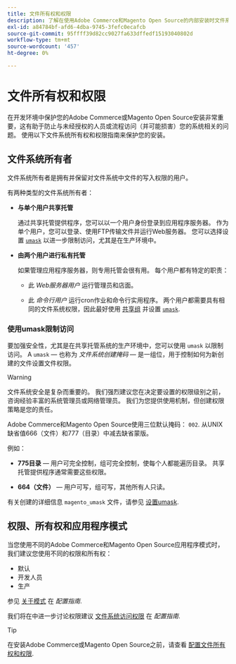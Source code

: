 ```yaml
---
title: 文件所有权和权限
description: 了解在使用Adobe Commerce和Magento Open Source的内部安装时文件系统权限的重要性。
exl-id: a84784bf-afd6-4dba-9745-3fefc0ecafcb
source-git-commit: 95ffff39d82cc9027fa633dffedf15193040802d
workflow-type: tm+mt
source-wordcount: '457'
ht-degree: 0%

---
```


# 文件所有权和权限

在开发环境中保护您的Adobe Commerce或Magento Open Source安装非常重要，这有助于防止与未经授权的人员或流程访问（并可能损害）您的系统相关的问题。 使用以下文件系统所有权和权限指南来保护您的安装。

## 文件系统所有者

文件系统所有者是拥有并保留对文件系统中文件的写入权限的用户。

有两种类型的文件系统所有者：

- **与单个用户共享托管**

   通过共享托管提供程序，您可以以一个用户身份登录到应用程序服务器。 作为单个用户，您可以登录、使用FTP传输文件并运行Web服务器。 您可以选择设置 [`umask`](#restrict-access-with-a-umask) 以进一步限制访问，尤其是在生产环境中。

- **由两个用户进行私有托管**

   如果管理应用程序服务器，则专用托管会很有用。 每个用户都有特定的职责：

   - 此 _Web服务器用户_ 运行管理员和店面。

   - 此 _命令行用户_ 运行cron作业和命令行实用程序。
   两个用户都需要具有相同的文件系统权限，因此最好使用 [共享组](configure-permissions.md#set-ownership-and-permissions-for-two-users) 并设置 [`umask`](#restrict-access-with-a-umask).

### 使用umask限制访问

要加强安全性，尤其是在共享托管系统的生产环境中，您可以使用 `umask` 以限制访问。 A `umask` — 也称为 _文件系统创建掩码_ — 是一组位，用于控制如何为新创建的文件设置文件权限。

>[!WARNING]
>
>文件系统安全是复杂而重要的。 我们强烈建议您在决定要设置的权限级别之前，咨询经验丰富的系统管理员或网络管理员。 我们为您提供使用机制，但创建权限策略是您的责任。

Adobe Commerce和Magento Open Source使用三位默认掩码： `002`. 从UNIX缺省值666（文件）和777（目录）中减去缺省蒙版。

例如：

- **775目录** — 用户可完全控制，组可完全控制，使每个人都能遍历目录。 共享托管提供程序通常需要这些权限。

- **664（文件）** — 用户可写，组可写，其他所有人只读。

有关创建的详细信息 `magento_umask` 文件，请参见 [设置umask](../../next-steps/set-umask.md).

## 权限、所有权和应用程序模式

当您使用不同的Adobe Commerce和Magento Open Source应用程序模式时，我们建议您使用不同的权限和所有权：

- 默认
- 开发人员
- 生产

参见 [关于模式](../../../configuration/bootstrap/application-modes.md) 在 _配置指南_.

我们将在中进一步讨论权限建议 [文件系统访问权限](../../../configuration/deployment/file-system-permissions.md) 在 _配置指南_.

>[!TIP]
>
>在安装Adobe Commerce或Magento Open Source之前，请查看 [配置文件所有权和权限](configure-permissions.md).
